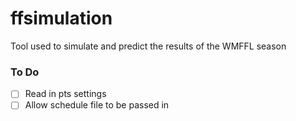 # ffsimulation

Tool used to simulate and predict the results of the WMFFL season

### To Do
- [ ] Read in pts settings
- [ ] Allow schedule file to be passed in
